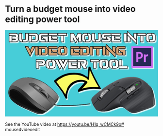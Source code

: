 ﻿# Turn a budget mouse into video editing power tool

 ![](images/Mouse4VideoEdit.jpg)

 See the YouTube video at https://youtu.be/H1q_wCMCk9o# mouse4videoedit
